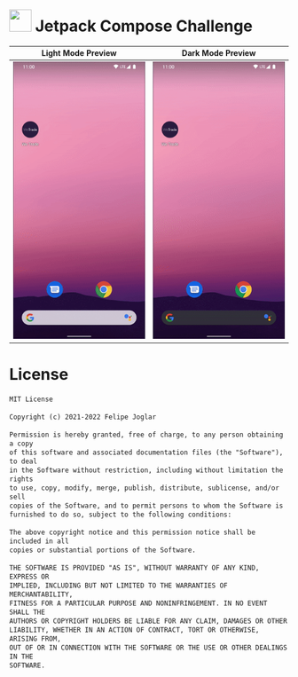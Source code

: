 # <img src="https://raw.githubusercontent.com/fjoglar/jetpack-compose-challenge/main/assets/jetpack-compose-logo.png" width="40" height="40"> Jetpack Compose Challenge

| Light Mode Preview                                                                                                                     | Dark Mode Preview                                                                                                                    |
|----------------------------------------------------------------------------------------------------------------------------------------|--------------------------------------------------------------------------------------------------------------------------------------|
| ![Light Mode Preview](https://raw.githubusercontent.com/felipejoglar/jetpack-compose-challenge/main/assets/We_Trade-Pixel_4-Light.gif) | ![Dark Mode Preview](https://raw.githubusercontent.com/felipejoglar/jetpack-compose-challenge/main/assets/We_Trade-Pixel_4-Dark.gif) |

# License
```
MIT License

Copyright (c) 2021-2022 Felipe Joglar

Permission is hereby granted, free of charge, to any person obtaining a copy
of this software and associated documentation files (the "Software"), to deal
in the Software without restriction, including without limitation the rights
to use, copy, modify, merge, publish, distribute, sublicense, and/or sell
copies of the Software, and to permit persons to whom the Software is
furnished to do so, subject to the following conditions:

The above copyright notice and this permission notice shall be included in all
copies or substantial portions of the Software.

THE SOFTWARE IS PROVIDED "AS IS", WITHOUT WARRANTY OF ANY KIND, EXPRESS OR
IMPLIED, INCLUDING BUT NOT LIMITED TO THE WARRANTIES OF MERCHANTABILITY,
FITNESS FOR A PARTICULAR PURPOSE AND NONINFRINGEMENT. IN NO EVENT SHALL THE
AUTHORS OR COPYRIGHT HOLDERS BE LIABLE FOR ANY CLAIM, DAMAGES OR OTHER
LIABILITY, WHETHER IN AN ACTION OF CONTRACT, TORT OR OTHERWISE, ARISING FROM,
OUT OF OR IN CONNECTION WITH THE SOFTWARE OR THE USE OR OTHER DEALINGS IN THE
SOFTWARE.
```
